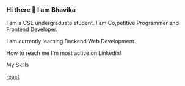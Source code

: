 ###                                                    Hi there 👋 I am Bhavika
I am a CSE undergraduate student. I am Co,petitive Programmer and Frontend Developer.

I am currently learning Backend Web Development.

How to reach me I'm most active on Linkedin!

My Skills

[react](https://user-images.githubusercontent.com/91602025/171986072-e90ae63c-8d8c-4df3-9252-f688c153d810.png)




<!--
**Bhavika-14/Bhavika-14** is a ✨ _special_ ✨ repository because its `README.md` (this file) appears on your GitHub profile.

Here are some ideas to get you started:

- 🔭 I’m currently working on ...
- 🌱 I’m currently learning ...
- 👯 I’m looking to collaborate on ...
- 🤔 I’m looking for help with ...
- 💬 Ask me about ...
- 📫 How to reach me: ...
- 😄 Pronouns: ...
- ⚡ Fun fact: ...
-->
